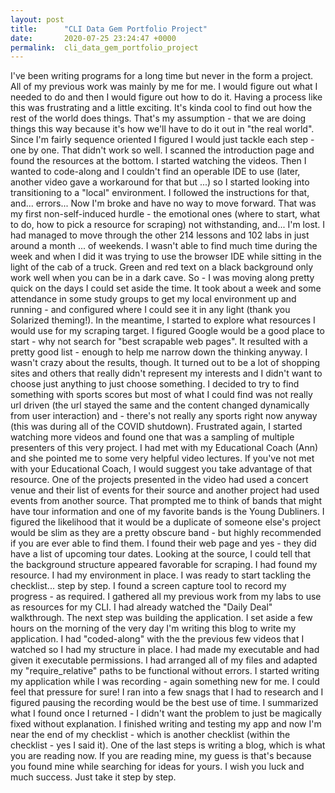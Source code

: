 ```yaml
---
layout: post
title:      "CLI Data Gem Portfolio Project"
date:       2020-07-25 23:24:47 +0000
permalink:  cli_data_gem_portfolio_project
---
```



I've been writing programs for a long time but never in the form a project.  All of my previous work was mainly by me for me.  I would figure out what I needed to do and then I would figure out how to do it.  Having a process like this was frustrating and a little exciting.  It's kinda cool to find out how the rest of the world does things.  That's my assumption - that we are doing things this way because it's how we'll have to do it out in "the real world".  Since I'm fairly sequence oriented I figured I would just tackle each step - one by one.  That didn't work so well.  I scanned the introduction page and found the resources at the bottom.  I started watching the videos.  Then I wanted to code-along and I couldn't find an operable IDE to use (later, another video gave a workaround for that but ...) so I started looking into transitioning to a "local" environment.  I followed the instructions for that, and... errors... Now I'm broke and have no way to move forward.  That was my first non-self-induced hurdle - the emotional ones (where to start, what to do, how to pick a resource for scraping) not withstanding, and... I'm lost.  I had managed to move through the other 214 lessons and 102 labs in just around a month ... of weekends.  I wasn't able to find much time during the week and when I did it was trying to use the browser IDE while sitting in the light of the cab of a truck.  Green and red text on a black background only work well when you can be in a dark cave.  So - I was moving along pretty quick on the days I could set aside the time.  It took about a week and some attendance in some study groups to get my local environment up and running - and configured where I could see it in any light (thank you Solarized theming!).  In the meantime, I started to explore what resources I would use for my scraping target.  I figured Google would be a good place to start - why not search for "best scrapable web pages".  It resulted with a pretty good list - enough to help me narrow down the thinking anyway.  I wasn't crazy about the results, though.  It turned out to be a lot of shopping sites and others that really didn't represent my interests and I didn't want to choose just anything to just choose something.  I decided to try to find something with sports scores but most of what I could find was not really url driven (the url stayed the same and the content changed dynamically from user interaction) and - there's not really any sports right now anyway (this was during all of the COVID shutdown).  Frustrated again, I started watching more videos and found one that was a sampling of multiple presenters of this very project.  I had met with my Educational Coach (Ann) and she pointed me to some very helpful video lectures.  If you've not met with your Educational Coach, I would suggest you take advantage of that resource.  One of the projects presented in the video had used a concert venue and their list of events for their source and another project had used events from another source.  That prompted me to think of bands that might have tour information and one of my favorite bands is the Young Dubliners.  I figured the likelihood that it would be a duplicate of someone else's project would be slim as they are a pretty obscure band - but highly recommended if you are ever able to find them.  I found their web page and yes - they did have a list of upcoming tour dates.  Looking at the source, I could tell that the background structure appeared favorable for scraping.  I had found my resource.  I had my environment in place.  I was ready to start tackling the checklist... step by step.  I found a screen capture tool to record my progress - as required.  I gathered all my previous work from my labs to use as resources for my CLI.  I had already watched the "Daily Deal" walkthrough.  The next step was building the application.  I set aside a few hours on the morning of the very day I'm writing this blog to write my application.  I had "coded-along" with the the previous few videos that I watched so I had my structure in place.  I had made my executable and had given it executable permissions.  I had arranged all of my files and adapted my "require_relative" paths to be functional without errors.  I started writing my application while I was recording - again something new for me.  I could feel that pressure for sure!  I ran into a few snags that I had to research and I figured pausing the recording would be the best use of time.  I summarized what I found once I returned - I didn't want the problem to just be magically fixed without explanation.  I finished writing and testing my app and now I'm near the end of my checklist - which is another checklist (within the checklist - yes I said it).  One of the last steps is writing a blog, which is what you are reading now.  If you are reading mine, my guess is that's because you found mine while searching for ideas for yours.  I wish you luck and much success.  Just take it step by step.
